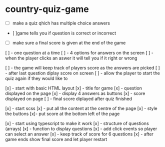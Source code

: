 # country-quiz-game

-   [ ] make a quiz qhich has multiple choice answers
-   [ ]game tells you if question is correct or incorrect
-   [ ] make sure a final score is given at the end of the game

[ ] - one question at a time
[ ] - 4 options for answers on the screen
[ ] - when the player clicks an aswer it will tell you if it right or wrong

[ ] - the game will keep track of players score as the answers are picked
[ ] - after last question diplay score on screen
[ ] - allow the player to start the quiz again if they would like to

[x] - start with basic HTML layout
[x] - title for game
[x] - question displayed on the page
[x] - display 4 answers as buttons
[x] - score displayed on page
[ ] - final score diplayed after quiz finished

[x] - start scss
[x] - put all the content at the centre of the page
[x] - style the buttons
[x]- put score at the bottom left of the page

[x] - start using typescript to make it work
[x] - structure of questions (arrays)
[x] - function to display questions
[x] - add click events so player can select an answer
[x] - keep track of score for 6 questions
[x] - after game ends show final score and let player restart
